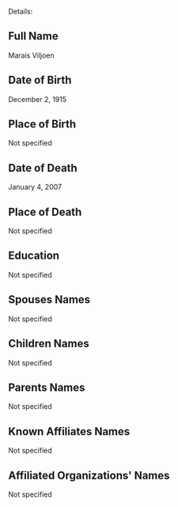Details: 

## Full Name
Marais Viljoen

## Date of Birth
December 2, 1915

## Place of Birth
Not specified

## Date of Death
January 4, 2007

## Place of Death
Not specified

## Education
Not specified

## Spouses Names
Not specified

## Children Names
Not specified

## Parents Names
Not specified

## Known Affiliates Names
Not specified

## Affiliated Organizations' Names
Not specified



